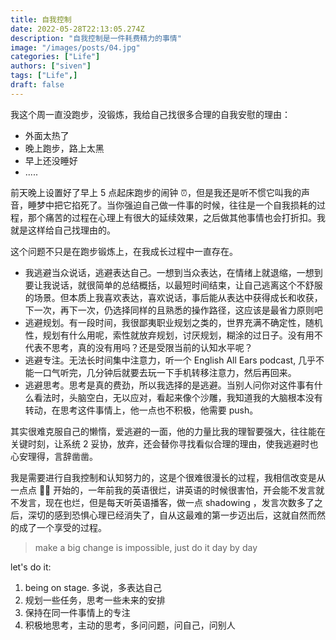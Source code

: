 ```yaml
---
title: 自我控制
date: 2022-05-28T22:13:05.274Z
description: "自我控制是一件耗费精力的事情"
image: "/images/posts/04.jpg"
categories: ["Life"]
authors: ["siven"]
tags: ["Life",]
draft: false
---
```


我这个周一直没跑步，没锻炼，我给自己找很多合理的自我安慰的理由：

- 外面太热了
- 晚上跑步，路上太黑
- 早上还没睡好
- .....

前天晚上设置好了早上 5 点起床跑步的闹钟 ⏰，但是我还是听不惯它叫我的声音，睡梦中把它掐死了。当你强迫自己做一件事的时候，往往是一个自我损耗的过程，那个痛苦的过程在心理上有很大的延续效果，之后做其他事情也会打折扣。我就是这样给自己找理由的。

这个问题不只是在跑步锻炼上，在我成长过程中一直存在。

- 我逃避当众说话，逃避表达自己。一想到当众表达，在情绪上就退缩，一想到要让我说话，就很简单的总结概括，以最短时间结束，让自己逃离这个不舒服的场景。但本质上我喜欢表达，喜欢说话，事后能从表达中获得成长和收获，下一次，再下一次，仍选择同样的且熟悉的操作路径，这应该是最省力原则吧
- 逃避规划。有一段时间，我很鄙夷职业规划之类的，世界充满不确定性，随机性，规划有什么用呢，索性就放弃规划，讨厌规划，糊涂的过日子。没有用不代表不思考，真的没有用吗？还是受限当前的认知水平呢？
- 逃避专注。无法长时间集中注意力，听一个 English All Ears podcast, 几乎不能一口气听完，几分钟后就要去玩一下手机转移注意力，然后再回来。
- 逃避思考。思考是真的费劲，所以我选择的是逃避。当别人问你对这件事有什么看法时，头脑空白，无以应对，看起来像个沙雕，我知道我的大脑根本没有转动，在思考这件事情上，他一点也不积极，他需要 push。

其实很难克服自己的懒惰，爱逃避的一面，他的力量比我的理智要强大，往往能在关键时刻，让系统 2 妥协，放弃，还会替你寻找看似合理的理由，使我逃避时也心安理得，言辞凿凿。

我是需要进行自我控制和认知努力的，这是个很难很漫长的过程，我相信改变是从一点点 🤏🏻 开始的，一年前我的英语很烂，讲英语的时候很害怕，开会能不发言就不发言，现在也烂，但是每天听英语播客，做一点 shadowing ，发言次数多了之后，深切的感到恐惧心理已经消失了，自从这最难的第一步迈出后，这就自然而然的成了一个享受的过程。

> make a big change is impossible, just do it day by day

let's do it:

1. being on stage. 多说，多表达自己
2. 规划一些任务，思考一些未来的安排
3. 保持在同一件事情上的专注
4. 积极地思考，主动的思考，多问问题，问自己，问别人
